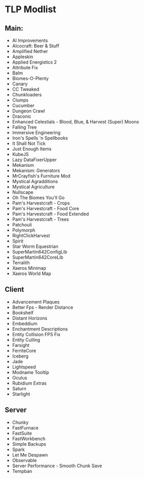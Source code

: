 # TLP Modlist

## Main:
- AI Improvements
- Alcocraft: Beer & Stuff
- Amplified Nether
- Appleskin
- Applied Energistics 2
- Attribute Fix
- Balm
- Biomes-O-Plenty
- Canary
- CC Tweaked
- Chunkloaders
- Clumps
- Cucumber
- Dungeon Crawl
- Draconic
- Enhanced Celestials - Blood, Blue, & Harvest (Super) Moons
- Falling Tree
- Immersive Engineering
- Iron's Spells 'n Spellbooks
- It Shall Not Tick
- Just Enough Items
- KubeJS
- Lazy DataFixerUpper
- Mekanism
- Mekanism: Generators
- MrCrayfish's Furniture Mod
- Mystical Agradditions
- Mystical Agriculture
- Nullscape
- Oh The Biomes You'll Go
- Pam's Harvestcraft - Crops
- Pam's Harvestcraft - Food Core
- Pam's Harvestcraft - Food Extended
- Pam's Harvestcraft - Trees
- Patchouli
- Polymorph
- RightClickHarvest
- Spirit
- Star Worm Equestrian
- SuperMartin642ConfigLib
- SuperMartin642CoreLib
- Terralith
- Xaeros Minimap
- Xaeros World Map

## Client
- Advancement Plaques
- Better Fps - Render Distance
- Bookshelf
- Distant Horizons
- Embeddium 
- Enchantment Descriptions
- Entity Collision FPS Fix
- Entity Culling
- Farsight
- FerriteCore
- Iceberg
- Jade
- Lightspeed
- Modname Tooltip
- Oculus
- Rubidium Extras
- Saturn
- Starlight

## Server
- Chunky
- FastFurnace
- FastSuite
- FastWorkbench
- Simple Backups
- Spark
- Let Me Despawn
- Observable
- Server Performance - Smooth Chunk Save
- Tempban
